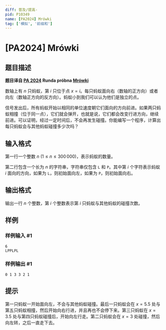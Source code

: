 ```yaml
---
diff: 普及/提高-
pid: P10349
name: [PA2024] Mrówki
tag: ['模拟', '前缀和']
---
```

# [PA2024] Mrówki
## 题目描述

**题目译自 [PA 2024](https://sio2.mimuw.edu.pl/c/pa-2024-1/dashboard/) Runda próbna [Mrówki](https://sio2.mimuw.edu.pl/c/pa-2024-1/p/mro/)**

数轴上有 $n$ 只蚂蚁，第 $i$ 只位于点 $x=i$。每只蚂蚁面向右（数轴的正方向）或者向左（数轴正方向的反方向）。蚂蚁小到我们可以认为他们是独立的点。

信号发出后，所有蚂蚁开始以相同的单位速度朝它们面向的方向前进。如果两只蚂蚁相撞（位于同一点），它们就会弹开，也就是说，它们都会改变行进方向，继续前进。可以证明，经过一定时间后，不会再发生碰撞。你能编写一个程序，计算出每只蚂蚁会与其他蚂蚁碰撞多少次吗？
## 输入格式

第一行一个整数 $n\ (1\le n\le 300\,000)$，表示蚂蚁的数量。

第二行包含一个长为 $n$ 的字符串，字符串仅包含 `L` 和 `P`。其中第 $i$ 个字符表示蚂蚁 $i$ 面向的方向，如果为 `L`，则初始面向左，如果为 `P`，则初始面向右。
## 输出格式

输出一行 $n$ 个整数，第 $i$ 个整数表示第 $i$ 只蚂蚁与其他蚂蚁的碰撞次数。
## 样例

### 样例输入 #1
```
6
LPPLPL

```
### 样例输出 #1
```
0 1 3 3 2 1

```
## 提示

第一只蚂蚁一开始面向左，不会与其他蚂蚁碰撞。最后一只蚂蚁会在 $x=5.5$ 处与第五只蚂蚁相撞，然后开始向右行进，并且再也不会停下来。第三只蚂蚁在 $x=3.5$ 处与第四只蚂蚁碰撞后，开始向左行走。第二只蚂蚁会在 $x=3$ 处碰撞，然后向左转，之后一直走下去。
